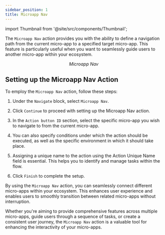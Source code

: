 ```yaml
---
sidebar_position: 1
title: Microapp Nav
---
```

import Thumbnail from '@site/src/components/Thumbnail';

The `Microapp Nav` action provides you with the ability to define a navigation path from the current micro-app to a specified target micro-app. This feature is particularly useful when you want to seamlessly guide users to another micro-app within your ecosystem.

<figure>
<Thumbnail src="/img/reference/actionflow-blocks/microappnav/microappnav.png" alt="Microapp Nav" />
<figcaption align='center'><i>Microapp Nav</i></figcaption>
</figure>

## Setting up the Microapp Nav Action

To employ the `Microapp Nav` action, follow these steps:

1. Under the `Navigate` block, select `Microapp Nav`.

2. Click `Continue` to proceed with setting up the Microapp Nav action.

3. In the `Action button ID` section, select the specific micro-app you wish to navigate to from the current micro-app.

4. You can also specify conditions under which the action should be executed, as well as the specific environment in which it should take place.

5. Assigning a unique name to the action using the Action Unique Name field is essential. This helps you to identify and manage tasks within the flow.

6. Click `Finish` to complete the setup.

By using the `Microapp Nav` action, you can seamlessly connect different micro-apps within your ecosystem. This enhances user experience and enables users to smoothly transition between related micro-apps without interruption.

<figure>
<Thumbnail src="/img/reference/actionflow-blocks/microappnav/feild.png" alt="Microapp Nav" />
</figure>

Whether you're aiming to provide comprehensive features across multiple micro-apps, guide users through a sequence of tasks, or create a consistent user journey, the `Microapp Nav` action is a valuable tool for enhancing the interactivity of your micro-apps.
